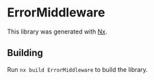 # ErrorMiddleware

This library was generated with [Nx](https://nx.dev).

## Building

Run `nx build ErrorMiddleware` to build the library.

